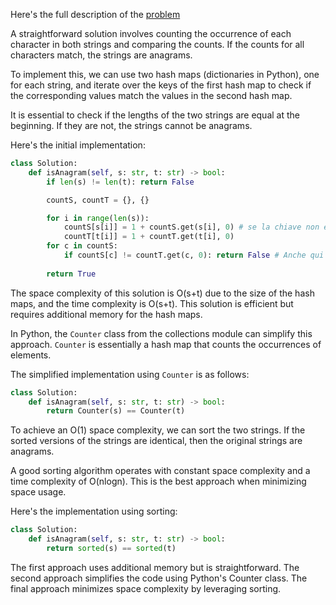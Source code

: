 Here's the full description of the [problem](https://neetcode.io/problems/is-anagram)

A straightforward solution involves counting the occurrence of each character in both strings and comparing the counts. If the counts for all characters match, the strings are anagrams.

To implement this, we can use two hash maps (dictionaries in Python), one for each string, and iterate over the keys of the first hash map to check if the corresponding values match the values in the second hash map.

It is essential to check if the lengths of the two strings are equal at the beginning. If they are not, the strings cannot be anagrams.

Here's the initial implementation:

```python 
class Solution:
    def isAnagram(self, s: str, t: str) -> bool:
        if len(s) != len(t): return False

        countS, countT = {}, {}

        for i in range(len(s)):
            countS[s[i]] = 1 + countS.get(s[i], 0) # se la chiave non esiste ancora nella mappa, la funzione ritorna 0, e in questo caso viene quindi assegnato 1 come valore
            countT[t[i]] = 1 + countT.get(t[i], 0)
        for c in countS: 
            if countS[c] != countT.get(c, 0): return False # Anche qui nel caso in cui in t non ci sia una lettera presente in a, per evitare keyerror la funzione mette 0 come valore
        
        return True
```
The space complexity of this solution is O(s+t) due to the size of the hash maps, and the time complexity is O(s+t). This solution is efficient but requires additional memory for the hash maps.


In Python, the `Counter` class from the collections module can simplify this approach. `Counter` is essentially a hash map that counts the occurrences of elements.

The simplified implementation using `Counter` is as follows:

```python 
class Solution:
    def isAnagram(self, s: str, t: str) -> bool:
        return Counter(s) == Counter(t)
```

To achieve an O(1) space complexity, we can sort the two strings. If the sorted versions of the strings are identical, then the original strings are anagrams.

A good sorting algorithm operates with constant space complexity and a time complexity of O(nlogn). This is the best approach when minimizing space usage.

Here's the implementation using sorting:

```python 
class Solution:
    def isAnagram(self, s: str, t: str) -> bool:
        return sorted(s) == sorted(t)
```

The first approach uses additional memory but is straightforward. The second approach simplifies the code using Python's Counter class. The final approach minimizes space complexity by leveraging sorting.